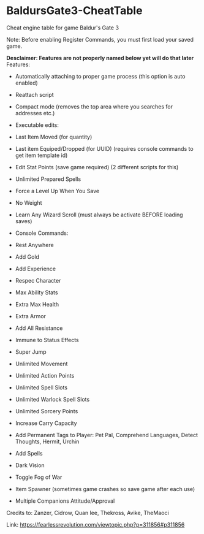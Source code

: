 # BaldursGate3-CheatTable
Cheat engine table for game Baldur's Gate 3

Note: Before enabling Register Commands, you must first load your saved game.

**Desclaimer: Features are not properly named below yet will do that later**
Features:
- Automatically attaching to proper game process (this option is auto enabled)
- Reattach script
- Compact mode (removes the top area where you searches for addresses etc.)
- Executable edits:
 - Last Item Moved (for quantity)
 - Last item Equiped/Dropped (for UUID) (requires console commands to get item template id)
 - Edit Stat Points (save game required) (2 different scripts for this)
 - Unlimited Prepared Spells
 - Force a Level Up When You Save
 - No Weight
 - Learn Any Wizard Scroll (must always be activate BEFORE loading saves)

- Console Commands: 
 - Rest Anywhere
 - Add Gold
 - Add Experience
 - Respec Character
 - Max Ability Stats
 - Extra Max Health
 - Extra Armor
 - Add All Resistance
 - Immune to Status Effects
 - Super Jump
 - Unlimited Movement
 - Unlimited Action Points
 - Unlimited Spell Slots
 - Unlimited Warlock Spell Slots
 - Unlimited Sorcery Points
 - Increase Carry Capacity
 - Add Permanent Tags to Player: Pet Pal, Comprehend Languages, Detect Thoughts, Hermit, Urchin
 - Add Spells
 - Dark Vision
 - Toggle Fog of War
 - Item Spawner (sometimes game crashes so save game after each use)
 - Multiple Companions Attitude/Approval
 
 
 
Credits to: Zanzer, Cidrow, Quan lee, Thekross, Avike, TheMaoci

Link: https://fearlessrevolution.com/viewtopic.php?p=311856#p311856